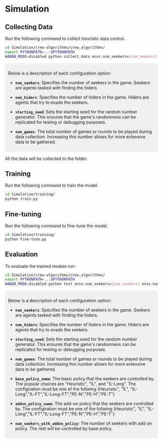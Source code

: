 # Simulation

## Collecting Data

Run the following command to collect heuristic data control.

```bash
cd Simulation/crew-algorithms/crew_algorithms/
export PYTHONPATH=..:$PYTHONPATH
WANDB_MODE=disabled python collect_data envs.num_seekers=[num_seekers] envs.num_hiders=[num_hiders] envs.start_seed=[starting_seed] envs.num_games=[num_games]
```

<div style="background-color:#f0f0f0; padding:10px; border-radius:5px;">

Below is a description of each configuration option:

- **`num_seekers`**: Specifies the number of seekers in the game. Seekers are agents tasked with finding the hiders.

- **`num_hiders`**: Specifies the number of hiders in the game. Hiders are agents that try to evade the seekers.

- **`starting_seed`**: Sets the starting seed for the random number generator. This ensures that the game's randomness can be replicated for testing or debugging purposes.

- **`num_games`**: The total number of games or rounds to be played during data collection. Increasing this number allows for more extensive data to be gathered.

</div>

All the data will be collected to the folder.

## Training 
Run the following command to train the model.

```bash
cd Simulation/training/
python train.py
```
## Fine-tuning
Run the following command to fine-tune the model.

```bash
cd Simulation/training/
python Fine-tune.py
```

## Evaluation

To evaluate the trained models run:

```bash
cd Simulation/crew-algorithms/crew_algorithms/
export PYTHONPATH=..:$PYTHONPATH
WANDB_MODE=disabled python test envs.num_seekers=[num_seekers] envs.num_hiders=[num_hiders] envs.start_seed=[starting_seed] envs.num_games=[num_games] envs.base_policy=[base_policy_name] envs.addon_policy=[addon_policy_name] envs.num_seekers_with_policy=[num_seekers_with_addon_policy]
```
<div style="background-color:#f0f0f0; padding:10px; border-radius:5px;">

Below is a description of each configuration option:

- **`num_seekers`**: Specifies the number of seekers in the game. Seekers are agents tasked with finding the hiders.

- **`num_hiders`**: Specifies the number of hiders in the game. Hiders are agents that try to evade the seekers.

- **`starting_seed`**: Sets the starting seed for the random number generator. This ensures that the game's randomness can be replicated for testing or debugging purposes.

- **`num_games`**: The total number of games or rounds to be played during data collection. Increasing this number allows for more extensive data to be gathered.

- **`base_policy_name`**: The basic policy that the seekers are controlled by. The popular choices are "Heuristic", "IL", and "IL-Long". The configiration must be one of the follwing {Heuristic", "IL", "IL-Long","IL-FT","IL-Long-FT","PE-N","PE-H","PE-T"}

- **`addon_policy_name`**: The add-on policy that the seekers are controlled by. The configiration must be one of the follwing {Heuristic", "IL", "IL-Long","IL-FT","IL-Long-FT","PE-N","PE-H","PE-T"}

- **`num_seekers_with_addon_policy`**: The number of seekers with add on policy. The rest will be controlled by base policy. 

</div>


